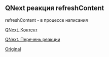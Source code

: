 ## QNext реакция refreshContent

refreshContent - в процессе написания





[QNext. Контент](/docs-test/admin/content-about)

[QNext. Перечень реакции](/docs-test/reactions)


  
[Original](https://telegra.ph/QNext-admin-reaction-refreshContent-02-13)